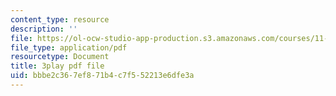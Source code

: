 ```yaml
---
content_type: resource
description: ''
file: https://ol-ocw-studio-app-production.s3.amazonaws.com/courses/11-384-malaysia-sustainable-cities-practicum-spring-2018/bbbe2c367ef871b4c7f552213e6dfe3a_hP9FIMolHEA.pdf
file_type: application/pdf
resourcetype: Document
title: 3play pdf file
uid: bbbe2c36-7ef8-71b4-c7f5-52213e6dfe3a
---
```

